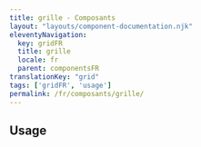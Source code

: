 ```yaml
---
title: grille - Composants
layout: "layouts/component-documentation.njk"
eleventyNavigation:
  key: gridFR
  title: grille
  locale: fr
  parent: componentsFR
translationKey: "grid"
tags: ['gridFR', 'usage']
permalink: /fr/composants/grille/
---
```


## Usage
